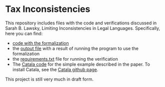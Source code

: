 # Tax Inconsistencies

This repository includes files with the code and verifications discussed in Sarah B. Lawsky, Limiting Inconsistencies in Legal Languages. Specifically, here you can find:

- [code with the formalization](https://github.com/slawsk/tax-inconsistencies/blob/main/formalize_121.py)
- the [output file](https://github.com/slawsk/tax-inconsistencies/blob/main/checkallunits.txt) with a result of running the program to use the formalization
- the [requirements.txt](https://github.com/slawsk/tax-inconsistencies/blob/main/requirements.txt) file for running the verification
- The [Catala code](https://github.com/slawsk/tax-inconsistencies/blob/main/rate_calculation.catala_en) for the simple example described in the paper. To install Catala, see the [Catala github page](https://github.com/CatalaLang/catala).

This project is still very much in draft form.
